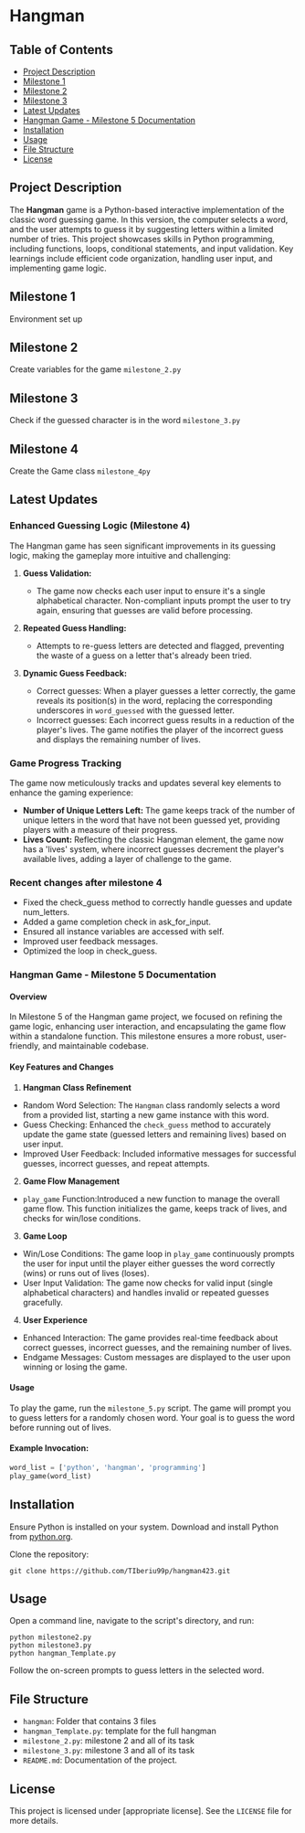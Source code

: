 # Hangman

## Table of Contents
- [Project Description](#project-description)
- [Milestone 1](task1)
- [Milestone 2](task2)
- [Milestone 3](task3)
- [Latest Updates](#latest-updates)
- [Hangman Game - Milestone 5 Documentation](#milestone-5)
- [Installation](#installation)
- [Usage](#usage)
- [File Structure](#file-structure)
- [License](#license)

## Project Description
The **Hangman** game is a Python-based interactive implementation of the classic word guessing game. In this version, the computer selects a word, and the user attempts to guess it by suggesting letters within a limited number of tries. This project showcases skills in Python programming, including functions, loops, conditional statements, and input validation. Key learnings include efficient code organization, handling user input, and implementing game logic.

## Milestone 1
Environment set up 

## Milestone 2
Create variables for the game
`milestone_2.py`

## Milestone 3
Check if the guessed character is in the word
`milestone_3.py`

## Milestone 4
Create the Game class
`milestone_4py`

## Latest Updates 

### Enhanced Guessing Logic (Milestone 4)
The Hangman game has seen significant improvements in its guessing logic, making the gameplay more intuitive and challenging:

1. **Guess Validation:**
   - The game now checks each user input to ensure it's a single alphabetical character. Non-compliant inputs prompt the user to try again, ensuring that guesses are valid before processing.

2. **Repeated Guess Handling:**
   - Attempts to re-guess letters are detected and flagged, preventing the waste of a guess on a letter that's already been tried.

3. **Dynamic Guess Feedback:**
   - Correct guesses: When a player guesses a letter correctly, the game reveals its position(s) in the word, replacing the corresponding underscores in `word_guessed` with the guessed letter.
   - Incorrect guesses: Each incorrect guess results in a reduction of the player's lives. The game notifies the player of the incorrect guess and displays the remaining number of lives.

### Game Progress Tracking
The game now meticulously tracks and updates several key elements to enhance the gaming experience:

- **Number of Unique Letters Left:** The game keeps track of the number of unique letters in the word that have not been guessed yet, providing players with a measure of their progress.
- **Lives Count:** Reflecting the classic Hangman element, the game now has a 'lives' system, where incorrect guesses decrement the player's available lives, adding a layer of challenge to the game.

### Recent changes after milestone 4
- Fixed the check_guess method to correctly handle guesses and update num_letters.
- Added a game completion check in ask_for_input.
- Ensured all instance variables are accessed with self.
- Improved user feedback messages.
- Optimized the loop in check_guess.


### Hangman Game - Milestone 5 Documentation

#### Overview
In Milestone 5 of the Hangman game project, we focused on refining the game logic, enhancing user interaction, and encapsulating the game flow within a standalone function. This milestone ensures a more robust, user-friendly, and maintainable codebase.

#### Key Features and Changes

1. **Hangman Class Refinement**
- Random Word Selection: The `Hangman` class randomly selects a word from a provided list, starting a new game instance with this word.
- Guess Checking: Enhanced the `check_guess` method to accurately update the game state (guessed letters and remaining lives) based on user input.
- Improved User Feedback: Included informative messages for successful guesses, incorrect guesses, and repeat attempts.

2. **Game Flow Management**
- `play_game` Function:Introduced a new function to manage the overall game flow. This function initializes the game, keeps track of lives, and checks for win/lose conditions.

3. **Game Loop**
- Win/Lose Conditions: The game loop in `play_game` continuously prompts the user for input until the player either guesses the word correctly (wins) or runs out of lives (loses).
- User Input Validation: The game now checks for valid input (single alphabetical characters) and handles invalid or repeated guesses gracefully.

4. **User Experience**
- Enhanced Interaction: The game provides real-time feedback about correct guesses, incorrect guesses, and the remaining number of lives.
- Endgame Messages: Custom messages are displayed to the user upon winning or losing the game.

#### Usage
To play the game, run the `milestone_5.py` script. The game will prompt you to guess letters for a randomly chosen word. Your goal is to guess the word before running out of lives.

#### Example Invocation:
```python
word_list = ['python', 'hangman', 'programming']
play_game(word_list)
```

## Installation
Ensure Python is installed on your system. Download and install Python from [python.org](https://www.python.org/downloads/).

Clone the repository:
```
git clone https://github.com/TIberiu99p/hangman423.git
```

## Usage
Open a command line, navigate to the script's directory, and run:
```
python milestone2.py
python milestone3.py
python hangman_Template.py
```
Follow the on-screen prompts to guess letters in the selected word.

## File Structure
- `hangman`: Folder that contains 3 files
- `hangman_Template.py`: template for the full hangman
- `milestone_2.py`: milestone 2 and all of its task
- `milestone_3.py`: milestone 3 and all of its task
- `README.md`: Documentation of the project.

## License
This project is licensed under [appropriate license]. See the `LICENSE` file for more details.